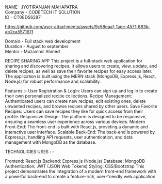 NAME- JYOTIRANJAN MAHAPATRA <br>
Company - CODETECH IT SOLUTION <br>
ID - CT08DS6287 <br>

https://github.com/user-attachments/assets/9c58eaaf-1aee-457f-863b-ab2ca557197f


Domain - Full stack web development  <br>
Duration - August to september <br>
Mentor - Muzammil Ahmed <br>

RECIPE SHARING APP
This project is a full-stack web application for sharing and discovering recipes. It allows users to create, view, update, and delete recipes, as well as save their favorite recipes for easy access later. The application is built using the MERN stack (MongoDB, Express.js, React, Node.js) for robust performance and scalability.

Features :-
User Registration & Login: Users can sign up and log in to create their own personalized recipe collections.
Recipe Management: Authenticated users can create new recipes, edit existing ones, delete unwanted recipes, and browse recipes shared by other users.
Save Favorite Recipes: Users can save recipes they like for quick access from their profile.
Responsive Design: The platform is designed to be responsive, ensuring a seamless user experience across various devices.
Modern Front-End: The front-end is built with React.js, providing a dynamic and interactive user interface.
Scalable Back-End: The back-end is powered by Express.js, handling API requests, user authentication, and data management with MongoDB as the database.

TECHNOLIGIES USES : -

Frontend: React.js
Backend: Express.js (Node.js)
Database: MongoDB
Authentication: JWT (JSON Web Tokens)
Styling: CSS/Bootstrap
This project demonstrates the integration of a modern front-end framework with a powerful back-end to create a feature-rich, user-friendly web application

